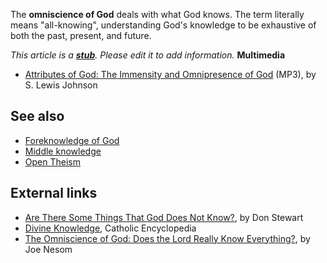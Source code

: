 The **omniscience of God** deals with what God knows. The term
literally means "all-knowing", understanding God's knowledge to be
exhaustive of both the past, present, and future.

*This article is a **[stub](http://www.theopedia.com/Category:Theopedia_stubs "Category:Theopedia stubs")**. Please edit it to add information.*
**Multimedia**

-   [Attributes of God: The Immensity and Omnipresence of God](http://www.believerschapeldallas.org/audio/slj-69_systematic-theology/091_SLJ_69_32K.mp3)
    (MP3), by S. Lewis Johnson

## See also

-   [Foreknowledge of God](Foreknowledge_of_God "Foreknowledge of God")
-   [Middle knowledge](Middle_knowledge "Middle knowledge")
-   [Open Theism](Open_Theism "Open Theism")

## External links

-   [Are There Some Things That God Does Not Know?](http://www.blueletterbible.org/faq/nbi/362.html),
    by Don Stewart
-   [Divine Knowledge](http://www.newadvent.org/cathen/06612a.htm#IID1),
    Catholic Encyclopedia
-   [The Omniscience of God: Does the Lord Really Know Everything?](http://www.founders.org/FJ46/article1.html),
    by Joe Nesom




